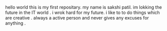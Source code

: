 hello world this is my first repositary.
my name is sakshi patil.
im lokking the future in the IT world .
i wrok hard for my future.
i like to to do things which are creative .
always a active person  and never gives any excuses for anything .
